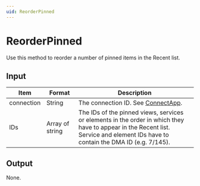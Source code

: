 ```yaml
---
uid: ReorderPinned
---
```


# ReorderPinned

Use this method to reorder a number of pinned items in the Recent list.

## Input

| Item | Format | Description |
|--|--|--|
| connection | String | The connection ID. See [ConnectApp](xref:ConnectApp). |
| IDs | Array of string | The IDs of the pinned views, services or elements in the order in which they have to appear in the Recent list.<br>Service and element IDs have to contain the DMA ID (e.g. 7/145). |

## Output

None.

